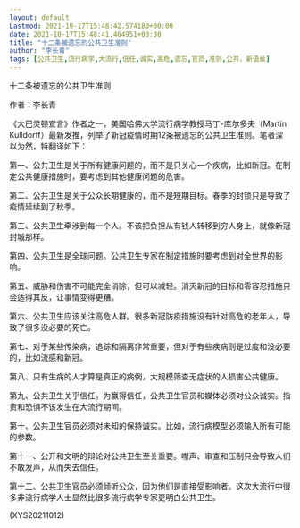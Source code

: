 ```yaml
---
layout: default
Lastmod: 2021-10-17T15:48:42.574180+00:00
date: 2021-10-17T15:48:41.464951+00:00
title: "十二条被遗忘的公共卫生准则"
author: "李长青"
tags: [公共卫生,流行病学,大流行,信任,诚实,高危,遗忘,官员,准则,公共，新语丝]
---
```


十二条被遗忘的公共卫生准则

作者：李长青

《大巴灵顿宣言》作者之一，美国哈佛大学流行病学教授马丁-库尔多夫（Martin Kulldorff）最新发推，列举了新冠疫情时期12条被遗忘的公共卫生准则。笔者深以为然，特翻译如下：

第一、公共卫生是关于所有健康问题的，而不是只关心一个疾病，比如新冠。在制定公共健康措施时，要考虑到其他健康问题的危害。

第二、公共卫生是关于公众长期健康的，而不是短期目标。春季的封锁只是导致了疫情延续到了秋季。

第三、公共卫生牵涉到每一个人。不该把负担从有钱人转移到穷人身上，就像新冠封城那样。

第四、公共卫生是全球问题。公共卫生专家在制定措施时要考虑到对全世界的影响。

第五、威胁和伤害不可能完全消除，但可以减轻。消灭新冠的目标和零容忍措施只会适得其反，让事情变得更糟。

第六、公共卫生应该关注高危人群。很多新冠防疫措施没有针对高危的老年人，导致了很多没必要的死亡。

第七、对于某些传染病，追踪和隔离非常重要，但对于有些疾病则是过度和没必要的，比如流感和新冠。

第八、只有生病的人才算是真正的病例，大规模筛查无症状的人损害公共健康。

第九、公共卫生关乎信任。为赢得信任，公共卫生官员和媒体必须对公众诚实。指责和恐惧不该发生在大流行期间。

第十、公共卫生官员必须对未知的保持诚实。比如，流行病模型必须输入所有可能的参数。

第十一、公开和文明的辩论对公共卫生至关重要。噤声、审查和压制只会导致人们不敢发声，从而失去信任。

第十二、公共卫生官员必须倾听公众，因为他们是直接受影响者。这次大流行中很多非流行病学人士显然比很多流行病学专家更明白公共卫生。

(XYS20211012)

